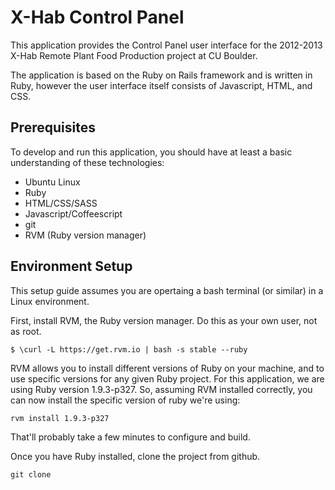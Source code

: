 X-Hab Control Panel
===================

This application provides the Control Panel user interface for the 2012-2013 X-Hab Remote Plant Food Production project at CU Boulder.

The application is based on the Ruby on Rails framework and is written in Ruby, however the user interface itself consists of Javascript, HTML, and CSS.

Prerequisites
-------------

To develop and run this application, you should have at least a basic understanding of these technologies:

- Ubuntu Linux
- Ruby
- HTML/CSS/SASS
- Javascript/Coffeescript
- git
- RVM (Ruby version manager)

Environment Setup
-----------------

This setup guide assumes you are opertaing a bash terminal (or similar) in a Linux environment.

First, install RVM, the Ruby version manager. Do this as your own user, not as root.

    $ \curl -L https://get.rvm.io | bash -s stable --ruby

RVM allows you to install different versions of Ruby on your machine, and to use specific versions for any given Ruby project. For this application, we are using Ruby version 1.9.3-p327. So, assuming RVM installed correctly, you can now install the specific version of ruby we're using:

    rvm install 1.9.3-p327

That'll probably take a few minutes to configure and build.

Once you have Ruby installed, clone the project from github.

    git clone 

